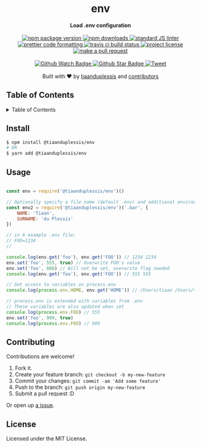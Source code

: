 
<h1 align="center">env</h1>
<div align="center">
  <strong>Load .env configuration</strong>
</div>
<br>
<div align="center">
  <a href="https://npmjs.org/package/@tiaanduplessis/env">
    <img src="https://img.shields.io/npm/v/@tiaanduplessis/env.svg?style=flat-square" alt="npm package version" />
  </a>
  <a href="https://npmjs.org/package/@tiaanduplessis/env">
  <img src="https://img.shields.io/npm/dm/@tiaanduplessis/env.svg?style=flat-square" alt="npm downloads" />
  </a>
  <a href="https://github.com/feross/standard">
    <img src="https://img.shields.io/badge/code%20style-standard-brightgreen.svg?style=flat-square" alt="standard JS linter" />
  </a>
  <a href="https://github.com/prettier/prettier">
    <img src="https://img.shields.io/badge/styled_with-prettier-ff69b4.svg?style=flat-square" alt="prettier code formatting" />
  </a>
  <a href="https://travis-ci.org/tiaanduplessis/env">
    <img src="https://img.shields.io/travis/tiaanduplessis/env.svg?style=flat-square" alt="travis ci build status" />
  </a>
  <a href="https://github.com/tiaanduplessis/env/blob/master/LICENSE">
    <img src="https://img.shields.io/npm/l/@tiaanduplessis/env.svg?style=flat-square" alt="project license" />
  </a>
  <a href="http://makeapullrequest.com">
    <img src="https://img.shields.io/badge/PRs-welcome-brightgreen.svg?style=flat-square" alt="make a pull request" />
  </a>
</div>
<br>
<div align="center">
  <a href="https://github.com/tiaanduplessis/env/watchers">
    <img src="https://img.shields.io/github/watchers/tiaanduplessis/env.svg?style=social" alt="Github Watch Badge" />
  </a>
  <a href="https://github.com/tiaanduplessis/env/stargazers">
    <img src="https://img.shields.io/github/stars/tiaanduplessis/env.svg?style=social" alt="Github Star Badge" />
  </a>
  <a href="https://twitter.com/intent/tweet?text=Check%20out%20env!%20https://github.com/tiaanduplessis/env%20%F0%9F%91%8D">
    <img src="https://img.shields.io/twitter/url/https/github.com/tiaanduplessis/env.svg?style=social" alt="Tweet" />
  </a>
</div>
<br>
<div align="center">
  Built with ❤︎ by <a href="https://github.com/tiaanduplessis">tiaanduplessis</a> and <a href="https://github.com/tiaanduplessis/env/contributors">contributors</a>
</div>

<h2>Table of Contents</h2>
<details>
  <summary>Table of Contents</summary>
  <li><a href="#install">Install</a></li>
  <li><a href="#usage">Usage</a></li>
  <li><a href="#contribute">Contribute</a></li>
  <li><a href="#license">License</a></li>
</details>

## Install

```sh
$ npm install @tiaanduplessis/env
# OR
$ yarn add @tiaanduplessis/env
```

## Usage

```js

const env = require('@tiaanduplessis/env')()

// Optionally specify a file name (default .env) and additional environment variables
const env2 = require('@tiaanduplessis/env')('.bar', {
    NAME: 'Tiaan',
    SURNAME: 'du Plessis'
})

// in A example .env file:
// FOO=1234
//

console.log(env.get('foo'), env.get('FOO')) // 1234 1234
env.set('foo', 555, true) // Overwrite FOO's value
env.set('foo', 888) // Will not be set, overwrite flag needed
console.log(env.get('foo'), env.get('FOO')) // 555 555

// Get access to variables on process.env
console.log(process.env.HOME, env.get('HOME')) // /Users/tiaan /Users/tiaan

// process.env is extended with variables from .env
// These variables are also updated when set
console.log(process.env.FOO) // 555
env.set('foo', 999, true) 
console.log(process.env.FOO) // 999

```

## Contributing

Contributions are welcome!

1. Fork it.
2. Create your feature branch: `git checkout -b my-new-feature`
3. Commit your changes: `git commit -am 'Add some feature'`
4. Push to the branch: `git push origin my-new-feature`
5. Submit a pull request :D

Or open up [a issue](https://github.com/tiaanduplessis/env/issues).

## License

Licensed under the MIT License.
